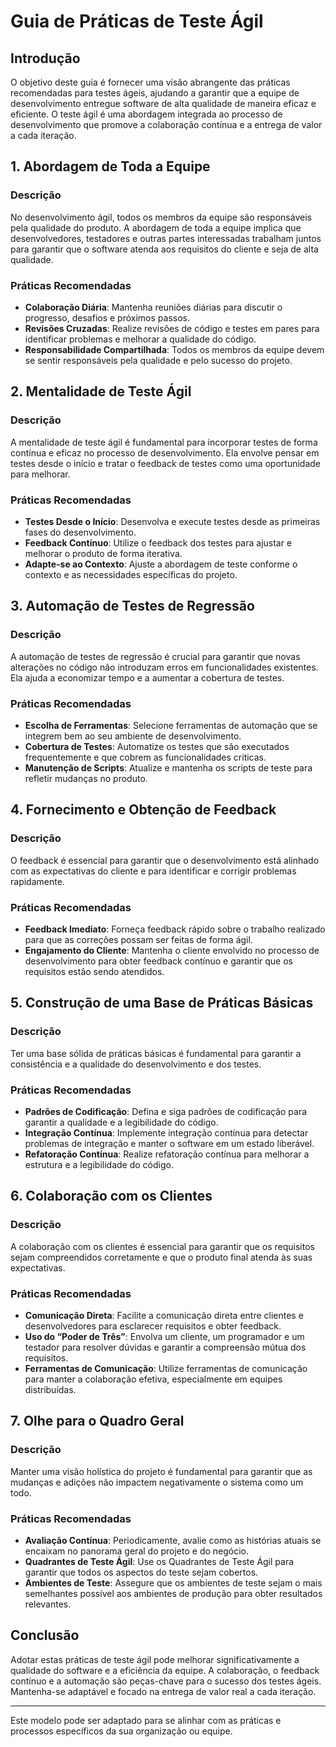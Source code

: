 # Guia de Práticas de Teste Ágil

## Introdução

O objetivo deste guia é fornecer uma visão abrangente das práticas recomendadas para testes ágeis, ajudando a garantir que a equipe de desenvolvimento entregue software de alta qualidade de maneira eficaz e eficiente. O teste ágil é uma abordagem integrada ao processo de desenvolvimento que promove a colaboração contínua e a entrega de valor a cada iteração.

## 1. Abordagem de Toda a Equipe

### Descrição
No desenvolvimento ágil, todos os membros da equipe são responsáveis pela qualidade do produto. A abordagem de toda a equipe implica que desenvolvedores, testadores e outras partes interessadas trabalham juntos para garantir que o software atenda aos requisitos do cliente e seja de alta qualidade.

### Práticas Recomendadas
- **Colaboração Diária**: Mantenha reuniões diárias para discutir o progresso, desafios e próximos passos.
- **Revisões Cruzadas**: Realize revisões de código e testes em pares para identificar problemas e melhorar a qualidade do código.
- **Responsabilidade Compartilhada**: Todos os membros da equipe devem se sentir responsáveis pela qualidade e pelo sucesso do projeto.

## 2. Mentalidade de Teste Ágil

### Descrição
A mentalidade de teste ágil é fundamental para incorporar testes de forma contínua e eficaz no processo de desenvolvimento. Ela envolve pensar em testes desde o início e tratar o feedback de testes como uma oportunidade para melhorar.

### Práticas Recomendadas
- **Testes Desde o Início**: Desenvolva e execute testes desde as primeiras fases do desenvolvimento.
- **Feedback Contínuo**: Utilize o feedback dos testes para ajustar e melhorar o produto de forma iterativa.
- **Adapte-se ao Contexto**: Ajuste a abordagem de teste conforme o contexto e as necessidades específicas do projeto.

## 3. Automação de Testes de Regressão

### Descrição
A automação de testes de regressão é crucial para garantir que novas alterações no código não introduzam erros em funcionalidades existentes. Ela ajuda a economizar tempo e a aumentar a cobertura de testes.

### Práticas Recomendadas
- **Escolha de Ferramentas**: Selecione ferramentas de automação que se integrem bem ao seu ambiente de desenvolvimento.
- **Cobertura de Testes**: Automatize os testes que são executados frequentemente e que cobrem as funcionalidades críticas.
- **Manutenção de Scripts**: Atualize e mantenha os scripts de teste para refletir mudanças no produto.

## 4. Fornecimento e Obtenção de Feedback

### Descrição
O feedback é essencial para garantir que o desenvolvimento está alinhado com as expectativas do cliente e para identificar e corrigir problemas rapidamente.

### Práticas Recomendadas
- **Feedback Imediato**: Forneça feedback rápido sobre o trabalho realizado para que as correções possam ser feitas de forma ágil.
- **Engajamento do Cliente**: Mantenha o cliente envolvido no processo de desenvolvimento para obter feedback contínuo e garantir que os requisitos estão sendo atendidos.

## 5. Construção de uma Base de Práticas Básicas

### Descrição
Ter uma base sólida de práticas básicas é fundamental para garantir a consistência e a qualidade do desenvolvimento e dos testes.

### Práticas Recomendadas
- **Padrões de Codificação**: Defina e siga padrões de codificação para garantir a qualidade e a legibilidade do código.
- **Integração Contínua**: Implemente integração contínua para detectar problemas de integração e manter o software em um estado liberável.
- **Refatoração Contínua**: Realize refatoração contínua para melhorar a estrutura e a legibilidade do código.

## 6. Colaboração com os Clientes

### Descrição
A colaboração com os clientes é essencial para garantir que os requisitos sejam compreendidos corretamente e que o produto final atenda às suas expectativas.

### Práticas Recomendadas
- **Comunicação Direta**: Facilite a comunicação direta entre clientes e desenvolvedores para esclarecer requisitos e obter feedback.
- **Uso do “Poder de Três”**: Envolva um cliente, um programador e um testador para resolver dúvidas e garantir a compreensão mútua dos requisitos.
- **Ferramentas de Comunicação**: Utilize ferramentas de comunicação para manter a colaboração efetiva, especialmente em equipes distribuídas.

## 7. Olhe para o Quadro Geral

### Descrição
Manter uma visão holística do projeto é fundamental para garantir que as mudanças e adições não impactem negativamente o sistema como um todo.

### Práticas Recomendadas
- **Avaliação Contínua**: Periodicamente, avalie como as histórias atuais se encaixam no panorama geral do projeto e do negócio.
- **Quadrantes de Teste Ágil**: Use os Quadrantes de Teste Ágil para garantir que todos os aspectos do teste sejam cobertos.
- **Ambientes de Teste**: Assegure que os ambientes de teste sejam o mais semelhantes possível aos ambientes de produção para obter resultados relevantes.

## Conclusão

Adotar estas práticas de teste ágil pode melhorar significativamente a qualidade do software e a eficiência da equipe. A colaboração, o feedback contínuo e a automação são peças-chave para o sucesso dos testes ágeis. Mantenha-se adaptável e focado na entrega de valor real a cada iteração.

---

Este modelo pode ser adaptado para se alinhar com as práticas e processos específicos da sua organização ou equipe.
